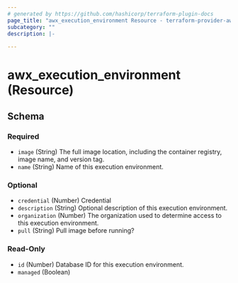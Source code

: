 ```yaml
---
# generated by https://github.com/hashicorp/terraform-plugin-docs
page_title: "awx_execution_environment Resource - terraform-provider-awx"
subcategory: ""
description: |-
  
---
```


# awx_execution_environment (Resource)





<!-- schema generated by tfplugindocs -->
## Schema

### Required

- `image` (String) The full image location, including the container registry, image name, and version tag.
- `name` (String) Name of this execution environment.

### Optional

- `credential` (Number) Credential
- `description` (String) Optional description of this execution environment.
- `organization` (Number) The organization used to determine access to this execution environment.
- `pull` (String) Pull image before running?

### Read-Only

- `id` (Number) Database ID for this execution environment.
- `managed` (Boolean)
